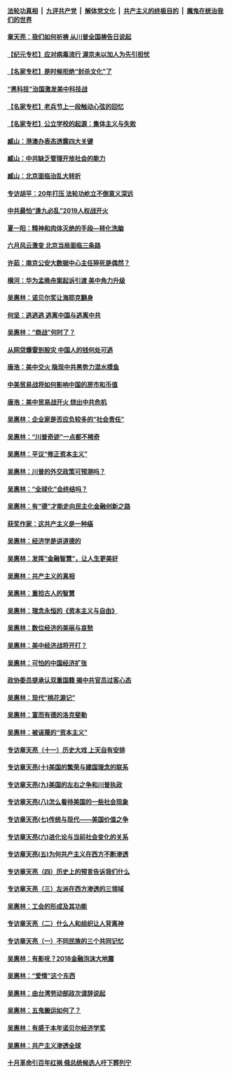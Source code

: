 ####  [法轮功真相](../../../../basic/blob/master/README.md?t=06271831) &nbsp;|&nbsp; [九评共产党](../../../../9ping.md/blob/master/README.md?t=06271831) &nbsp;|&nbsp; [解体党文化](../../../../jtdwh.md/blob/master/README.md?t=06271831)  &nbsp;|&nbsp; [共产主义的终极目的](../../../../gczydzjmd.md/blob/master/README.md?t=06271831) &nbsp;|&nbsp; [魔鬼在统治我们的世界](../../../../mgztzwmdsj.md/blob/master/README.md?t=06271831) 

#### [章天亮：我们如何祈祷 从川普全国祷告日说起](../pages/nsc423/n11944627.md?t=06271831) 

#### [【纪元专栏】应对病毒流行 渥京未以加人为先引担忧](../pages/nsc423/n11875714.md?t=06271831) 

#### [【名家专栏】是时候拒绝“封杀文化”了](../pages/nsc423/n11814093.md?t=06271831) 

#### [“黑科技”治国激发美中科技战](../pages/nsc423/n11638056.md?t=06271831) 

#### [【名家专栏】老兵节上一段触动心弦的回忆](../pages/nsc423/n11646016.md?t=06271831) 

#### [【名家专栏】公立学校的起源：集体主义与失败](../pages/nsc423/n11601833.md?t=06271831) 

#### [臧山：港澳办表态透露四大关键](../pages/nsc423/n11421628.md?t=06271831) 

#### [臧山：中共缺乏管理开放社会的能力](../pages/nsc423/n11407457.md?t=06271831) 

#### [臧山：北京面临治乱大转折](../pages/nsc423/n11406895.md?t=06271831) 

#### [专访胡平：20年打压 法轮功屹立不倒意义深远](../pages/nsc423/n11398800.md?t=06271831) 

#### [中共最怕“逢九必乱”2019人权战开火](../pages/nsc423/n11385248.md?t=06271831) 

#### [夏一阳：精神和肉体灭绝的手段—转化洗脑](../pages/nsc423/n11368250.md?t=06271831) 

#### [六月风云激变 北京当局面临三条路](../pages/nsc423/n11313668.md?t=06271831) 

#### [许茹：南京公安大数据中心主任猝死是偶然？](../pages/nsc423/n11064744.md?t=06271831) 

#### [横河：华为孟晚舟案起诉引渡 美中角力升级](../pages/nsc423/n11027230.md?t=06271831) 

#### [吴惠林：诺贝尔奖让海耶克翻身](../pages/nsc423/n10890049.md?t=06271831) 

#### [何坚：逃逃逃 逃离中国与逃离中共](../pages/nsc423/n10592891.md?t=06271831) 

#### [吴惠林：“商战”何时了？](../pages/nsc423/n10573558.md?t=06271831) 

#### [从网贷爆雷到股灾 中国人的钱何处可逃](../pages/nsc423/n10572800.md?t=06271831) 

#### [唐浩：美中交火 隐现中共黑势力混水摸鱼](../pages/nsc423/n10544040.md?t=06271831) 

#### [中美贸易战将如何影响中国的房市和币值](../pages/nsc423/n10543697.md?t=06271831) 

#### [唐浩：美中贸易战开火 烧出中共危机](../pages/nsc423/n10540126.md?t=06271831) 

#### [吴惠林：企业家是否应负较多的“社会责任”](../pages/nsc423/n10535022.md?t=06271831) 

#### [吴惠林：“川普奇迹”一点都不稀奇](../pages/nsc423/n10512808.md?t=06271831) 

#### [吴惠林：平议“修正资本主义”](../pages/nsc423/n10495724.md?t=06271831) 

#### [吴惠林：川普的外交政策可预测吗？](../pages/nsc423/n10462387.md?t=06271831) 

#### [吴惠林：“全球化”会终结吗？](../pages/nsc423/n10452838.md?t=06271831) 

#### [吴惠林：有“德”才能走向民主化金融创新之路](../pages/nsc423/n10432292.md?t=06271831) 

#### [获奖作家：这共产主义是一种癌](../pages/nsc423/n10431541.md?t=06271831) 

#### [吴惠林：经济学是讲道德的](../pages/nsc423/n10398014.md?t=06271831) 

#### [吴惠林：发挥“金融智慧”，让人生更美好](../pages/nsc423/n10375019.md?t=06271831) 

#### [吴惠林：共产主义的真相](../pages/nsc423/n10351394.md?t=06271831) 

#### [吴惠林：重拾古人的智慧](../pages/nsc423/n10337691.md?t=06271831) 

#### [吴惠林：理念永恒的《资本主义与自由》](../pages/nsc423/n10316274.md?t=06271831) 

#### [吴惠林：数位经济的美丽与哀愁](../pages/nsc423/n10292946.md?t=06271831) 

#### [吴惠林：美中经济战将开打？](../pages/nsc423/n10258825.md?t=06271831) 

#### [吴惠林：可怕的中国经济扩张](../pages/nsc423/n10219147.md?t=06271831) 

#### [政协委员提承认双重国籍 揭中共官员过客心态](../pages/nsc423/n10208809.md?t=06271831) 

#### [吴惠林：现代“桃花源记”](../pages/nsc423/n10185234.md?t=06271831) 

#### [吴惠林：富而有德的洛克斐勒](../pages/nsc423/n10142264.md?t=06271831) 

#### [吴惠林：被诬蔑的“资本主义”](../pages/nsc423/n10124816.md?t=06271831) 

#### [专访章天亮（十一）历史大戏 上天自有安排](../pages/nsc423/n10094905.md?t=06271831) 

#### [专访章天亮(十)美国的繁荣与建国理念的联系](../pages/nsc423/n10094899.md?t=06271831) 

#### [专访章天亮(九)美国的左右之争和川普执政](../pages/nsc423/n10094889.md?t=06271831) 

#### [专访章天亮(八)怎么看待美国的一些社会现象](../pages/nsc423/n10094857.md?t=06271831) 

#### [专访章天亮(七)传统与现代——美国价值之争](../pages/nsc423/n10093140.md?t=06271831) 

#### [专访章天亮(六)进化论与当前社会变化的关系](../pages/nsc423/n10092036.md?t=06271831) 

#### [专访章天亮(五)为何共产主义在西方不断渗透](../pages/nsc423/n10083620.md?t=06271831) 

#### [专访章天亮（四）历史上的预言告诉我们什么](../pages/nsc423/n10083606.md?t=06271831) 

#### [专访章天亮（三）左派在西方渗透的三领域](../pages/nsc423/n10081115.md?t=06271831) 

#### [吴惠林：工会的形成及其功能](../pages/nsc423/n10080633.md?t=06271831) 

#### [专访章天亮（二）什么人和组织让人背离神](../pages/nsc423/n10076637.md?t=06271831) 

#### [专访章天亮（一）不同民族的三个共同记忆](../pages/nsc423/n10074188.md?t=06271831) 

#### [吴惠林：有影呒？2018金融泡沫大地震](../pages/nsc423/n10040534.md?t=06271831) 

#### [吴惠林：“爱情”这个东西](../pages/nsc423/n10019423.md?t=06271831) 

#### [吴惠林：由台湾劳动部政次请辞说起](../pages/nsc423/n9979679.md?t=06271831) 

#### [吴惠林：五鬼搬运如何了？](../pages/nsc423/n9925338.md?t=06271831) 

#### [吴惠林：有感于本年诺贝尔经济学奖](../pages/nsc423/n9871883.md?t=06271831) 

#### [吴惠林：共产主义渗透全球](../pages/nsc423/n9812748.md?t=06271831) 

#### [十月革命引百年红祸 俄总统候选人吁下葬列宁](../pages/nsc423/n9810182.md?t=06271831) 

